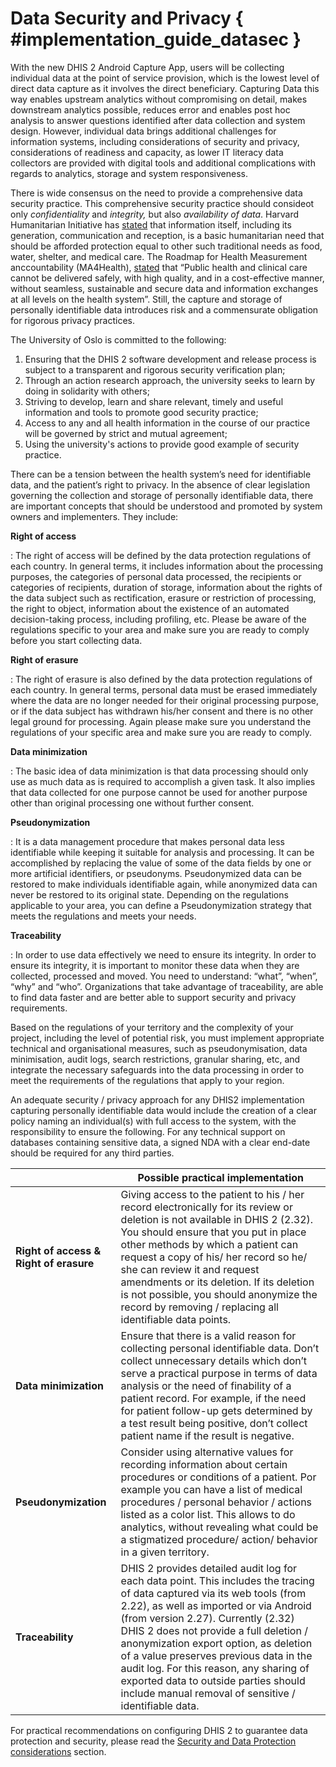 # Data Security and Privacy { #implementation_guide_datasec }

With the new DHIS 2 Android Capture App, users will be collecting individual data at the point of service provision, which is the lowest level of direct data capture as it involves the direct beneficiary. Capturing Data this way enables upstream analytics without compromising on detail, makes downstream analytics possible, reduces error and enables post hoc analysis to answer questions identified after data collection and system design. However, individual data brings additional challenges for information systems, including considerations of security and privacy, considerations of readiness and capacity, as lower IT literacy data collectors are provided with digital tools and additional complications with regards to analytics, storage and system responsiveness.

There is wide consensus on the need to provide a comprehensive data security practice. This comprehensive security practice should consideot only *confidentiality* and *integrity,* but also *availability of data*. Harvard Humanitarian Initiative has [stated](https://hhi.harvard.edu/publications/signal-code-ethical-obligations-humanitarian-information-activities) that information itself, including its generation, communication and reception, is a basic humanitarian need that should be afforded protection equal to other such traditional needs as food, water, shelter, and medical care. The Roadmap for Health Measurement anccountability (MA4Health), [stated](https://www.healthdatacollaborative.org/fileadmin/uploads/hdc/Documents/the-roadmap-for-health-measurement-and-accountability.pdf) that “Public health and clinical care cannot be delivered safely, with high quality, and in a cost-effective manner, without seamless, sustainable and secure data and information exchanges at all levels on the health system”. Still, the capture and storage of personally identifiable data introduces risk and a commensurate obligation for rigorous privacy practices.

The University of Oslo is committed to the following:

1. Ensuring that the DHIS 2 software development and release process is subject to a transparent and rigorous security verification plan;
2. Through an action research approach, the university seeks to learn by doing in solidarity with others; 
3. Striving to develop, learn and share relevant, timely and useful information and tools to promote good security practice;
4. Access to any and all health information in the course of our practice will be governed by strict and mutual agreement;
5. Using the university's actions to provide good example of security practice.

There can be a tension between the health system’s need for identifiable data, and the patient’s right to privacy. In the absence of clear legislation governing the collection and storage of personally identifiable data, there are important concepts that should be understood and promoted by system owners and implementers. They include:

**Right of access**

: The right of access will be defined by the data protection regulations of each country. In general terms, it includes information about the processing purposes, the categories of personal data processed, the recipients or categories of recipients, duration of storage, information about the rights of the data subject such as rectification, erasure or restriction of processing, the right to object, information about the existence of an automated decision-taking process, including profiling, etc.  Please be aware of the regulations specific to your area and make sure you are ready to comply before you start collecting data.

**Right of erasure**

: The right of erasure is also defined by the data protection regulations of each country. In general terms, personal data must be erased immediately where the data are no longer needed for their original processing purpose, or if the data subject has withdrawn his/her consent and there is no other legal ground for processing. Again please make sure you understand the regulations of your specific area and make sure you are ready to comply.

**Data minimization**

: The basic idea of data minimization is that data processing should only use as much data as is required to accomplish a given task. It also implies that data collected for one purpose cannot be used for another purpose other than original processing one without further consent.

**Pseudonymization**

: It is a data management procedure that makes personal data less identifiable while keeping it suitable for analysis and processing. It can be accomplished by replacing the value of some of the data fields by one or more artificial identifiers, or pseudonyms. Pseudonymized data can be restored to make individuals identifiable again, while anonymized data can never be restored to its original state. Depending on the regulations applicable to your area, you can define a Pseudonymization strategy that meets the regulations and meets your needs.

**Traceability**

: In order to use data effectively we need to ensure its integrity. In order to ensure its integrity, it is important to monitor these data when they are collected, processed and moved. You need to understand: “what”, “when”, “why” and “who”. Organizations that take advantage of traceability, are able to find data faster and are better able to support security and privacy requirements.

Based on the regulations of your territory and the complexity of your project, including the level of potential risk, you must implement appropriate technical and organisational measures, such as pseudonymisation, data minimisation, audit logs, search restrictions, granular sharing, etc, and integrate the necessary safeguards into the data processing in order to meet the requirements of the regulations that apply to your region.

An adequate security / privacy approach for any DHIS2 implementation capturing personally identifiable data would include the creation of a clear policy naming an individual(s) with full access to the system, with the responsibility to ensure the following. For any technical support on databases containing sensitive data, a signed NDA with a clear end-date should be required for any third parties. 

|   | Possible practical implementation |
| --- | -------------------------------------------------------------------------- |
| **Right of access &  Right of erasure** | Giving access to the patient to his / her record electronically for its review or deletion is not available in DHIS 2 (2.32). You should ensure that you put in place other methods by which a patient can request a copy of his/ her record so he/ she can review it and request amendments or its deletion. If its deletion is not possible, you should anonymize the record by removing / replacing all identifiable data points. |
| **Data minimization** | Ensure that there is a valid reason for collecting personal identifiable data. Don’t collect unnecessary details which don’t serve a practical purpose in terms of data analysis or the need of finability of a patient record. For example, if the need for patient follow-up gets determined by a test result being positive, don’t collect patient name if the result is negative.|
| **Pseudonymization** | Consider using alternative values for recording information about certain procedures or conditions of a patient. Por example you can have a list of medical procedures / personal behavior / actions listed as a color list. This allows to do analytics, without revealing what could be a stigmatized procedure/ action/ behavior in a given territory. |
| **Traceability** | DHIS 2 provides detailed audit log for each data point. This includes the tracing of data captured via its web tools (from 2.22), as well as imported or via Android (from version 2.27). Currently (2.32) DHIS 2 does not provide a full deletion / anonymization export option, as deletion of a value preserves previous data in the audit log. For this reason, any sharing of exported data to outside parties should include manual removal of sensitive / identifiable data. |

For practical recommendations on configuring DHIS 2 to guarantee data protection and security, please read the [Security and Data Protection considerations](#configuration_security) section.

